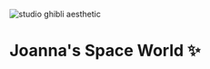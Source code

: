 ![studio ghibli aesthetic](https://i.pinimg.com/originals/3f/b4/79/3fb479f2c7f23497371f58588edfa19d.jpg)
# Joanna's Space World :sparkles:
